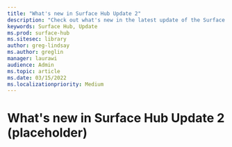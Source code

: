 ```yaml
---
title: "What's new in Surface Hub Update 2"
description: "Check out what's new in the latest update of the Surface Hub operating system"
keywords: Surface Hub, Update
ms.prod: surface-hub
ms.sitesec: library
author: greg-lindsay
ms.author: greglin
manager: laurawi
audience: Admin
ms.topic: article
ms.date: 03/15/2022
ms.localizationpriority: Medium
---
```


# What's new in Surface Hub Update 2 (placeholder)

